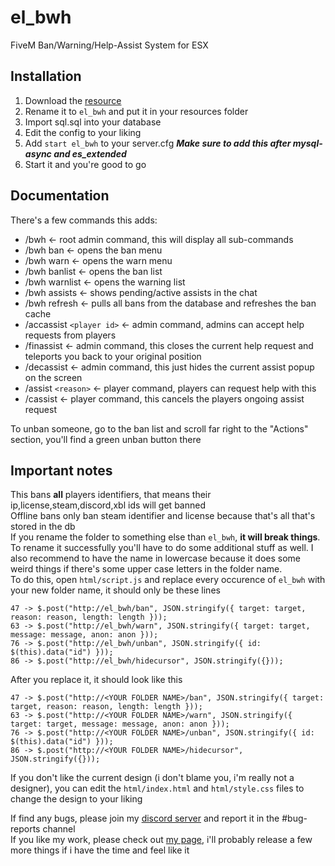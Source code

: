 # el_bwh
FiveM Ban/Warning/Help-Assist System for ESX

## Installation
1. Download the [resource](https://github.com/Elipse458/el_bwh/archive/master.zip)
2. Rename it to `el_bwh` and put it in your resources folder
3. Import sql.sql into your database
4. Edit the config to your liking
5. Add `start el_bwh` to your server.cfg ***Make sure to add this after mysql-async and es_extended***
6. Start it and you're good to go

## Documentation
There's a few commands this adds:
- /bwh             <- root admin command, this will display all sub-commands
- /bwh ban         <- opens the ban menu
- /bwh warn        <- opens the warn menu
- /bwh banlist     <- opens the ban list
- /bwh warnlist    <- opens the warning list
- /bwh assists     <- shows pending/active assists in the chat
- /bwh refresh     <- pulls all bans from the database and refreshes the ban cache
- /accassist `<player id>` <- admin command, admins can accept help requests from players
- /finassist       <- admin command, this closes the current help request and teleports you back to your original position
- /decassist       <- admin command, this just hides the current assist popup on the screen
- /assist `<reason>` <- player command, players can request help with this
- /cassist         <- player command, this cancels the players ongoing assist request  

To unban someone, go to the ban list and scroll far right to the "Actions" section, you'll find a green unban button there  

## Important notes
This bans **all** players identifiers, that means their ip,license,steam,discord,xbl ids will get banned  
Offline bans only ban steam identifier and license because that's all that's stored in the db  
If you rename the folder to something else than `el_bwh`, **it will break things**.  
To rename it successfully you'll have to do some additional stuff as well. I also recommend to have the name in lowercase because it does some weird things if there's some upper case letters in the folder name.  
To do this, open `html/script.js` and replace every occurence of `el_bwh` with your new folder name, it should only be these lines
```
47 -> $.post("http://el_bwh/ban", JSON.stringify({ target: target, reason: reason, length: length }));
63 -> $.post("http://el_bwh/warn", JSON.stringify({ target: target, message: message, anon: anon }));
76 -> $.post("http://el_bwh/unban", JSON.stringify({ id: $(this).data("id") }));
86 -> $.post("http://el_bwh/hidecursor", JSON.stringify({}));
```
After you replace it, it should look like this
```
47 -> $.post("http://<YOUR FOLDER NAME>/ban", JSON.stringify({ target: target, reason: reason, length: length }));
63 -> $.post("http://<YOUR FOLDER NAME>/warn", JSON.stringify({ target: target, message: message, anon: anon }));
76 -> $.post("http://<YOUR FOLDER NAME>/unban", JSON.stringify({ id: $(this).data("id") }));
86 -> $.post("http://<YOUR FOLDER NAME>/hidecursor", JSON.stringify({}));
```

If you don't like the current design (i don't blame you, i'm really not a designer), you can edit the `html/index.html` and `html/style.css` files to change the design to your liking

If find any bugs, please join my [discord server](https://discord.gg/GbT49uH) and report it in the #bug-reports channel  
If you like my work, please check out [my page](https://elipse458.me), i'll probably release a few more things if i have the time and feel like it
